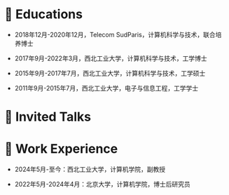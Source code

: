 
# 📖 Educations
<!-- - *2018.12 - 2022.04*, Master, Zhejiang University, Hangzhou. -->
- 2018年12月-2020年12月，Telecom SudParis，计算机科学与技术，联合培养博士

- 2017年9月-2022年3月，西北工业大学，计算机科学与技术，工学博士

- 2015年9月-2017年7月，西北工业大学，计算机科学与技术，工学硕士

- 2011年9月-2015年7月，西北工业大学，电子与信息工程，工学学士

# 💬 Invited Talks
<!-- - *2022.02*, Hosted MLNLP seminar \| [\[Video\]](https://www.bilibili.com/video/BV1wF411x7qh)
- *2021.06*, Audio & Speech Synthesis, Huawei internal talk
- *2021.03*, Non-autoregressive Speech Synthesis, PaperWeekly & biendata \| [\[video\]](https://www.bilibili.com/video/BV1uf4y1t7Hr/)
- *2020.12*, Non-autoregressive Speech Synthesis, Huawei Noah's Ark Lab internal talk -->

# 💼 Work Experience
<!-- - *2021.06 - 2021.09*, Alibaba, Hangzhou. -->
<!-- - *2019.05 - 2020.02*, [EnjoyMusic](https://enjoymusic.ai/), Hangzhou. -->

- 2024年5月-至今：西北工业大学，计算机学院，副教授

- 2022年5月-2024年4月：北京大学，计算机学院，博士后研究员
